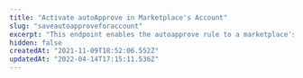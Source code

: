 ```yaml
---
title: "Activate autoApprove in Marketplace's Account"
slug: "saveautoapproveforaccount"
excerpt: "This endpoint enables the autoapprove rule to a marketplace's whole Received SKUs module. Once enabling the rule, received SKUs will be automatically approved on your store, regardless of the seller. For the autoapprove rule to work as expected, the approval [Matcher score](https://help.vtex.com/en/tutorial/entendendo-a-pontuacao-do-vtex-matcher--tutorials_424) should be set up as 80 (default value), but you can configure a different number through the field `Score` in [Save Account's Approval Settings](https://developers.vtex.com/vtex-rest-api/reference/saveaccountconfig)."
hidden: false
createdAt: "2021-11-09T18:52:06.552Z"
updatedAt: "2022-04-14T17:15:11.536Z"
---
```


